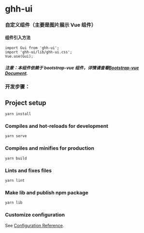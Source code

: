 <!--
 * @Author: your name
 * @Date: 2021-11-04 20:40:56
 * @LastEditTime: 2021-11-07 20:57:26
 * @LastEditors: Please set LastEditors
 * @Description: 打开koroFileHeader查看配置 进行设置: https://github.com/OBKoro1/koro1FileHeader/wiki/%E9%85%8D%E7%BD%AE
 * @FilePath: \Gui\ghh-ui\README.md
-->

# ghh-ui

### 自定义组件（主要是图片展示 Vue 组件）

#### 组件引入方法

```
import Gui from 'ghh-ui';
import 'ghh-ui/lib/ghh-ui.css';
Vue.use(Gui);
```

##### 注意：本组件依赖于 bootstrap-vue 组件，详情请查看[Bootstrap-vue Document](https://bootstrap-vue.org/).

### 开发步骤：

## Project setup

```
yarn install
```

### Compiles and hot-reloads for development

```
yarn serve
```

### Compiles and minifies for production

```
yarn build
```

### Lints and fixes files

```
yarn lint
```

### Make lib and publish npm package

```
yarn lib
```

### Customize configuration

See [Configuration Reference](https://cli.vuejs.org/config/).
